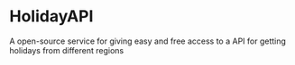 # HolidayAPI
A open-source service for giving easy and free access to a API for getting holidays from different regions
